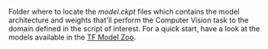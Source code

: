 Folder where to locate the *model.ckpt* files which contains the model architecture and weights that'll perform the Computer Vision task to the domain defined in the script of interest. For a quick start, have a look at the models available in the [TF Model Zoo](https://github.com/tensorflow/models/blob/master/research/object_detection/g3doc/detection_model_zoo.md).